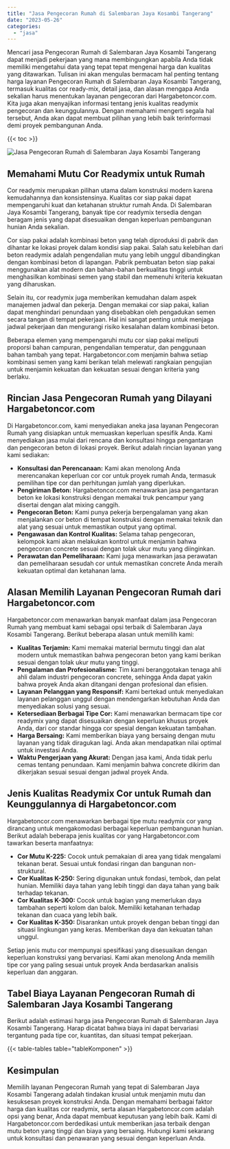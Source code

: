 ```yaml
---
title: "Jasa Pengecoran Rumah di Salembaran Jaya Kosambi Tangerang"
date: "2023-05-26"
categories: 
  - "jasa"
---
```



Mencari jasa Pengecoran Rumah di Salembaran Jaya Kosambi Tangerang dapat menjadi pekerjaan yang mana membingungkan apabila Anda tidak memiliki mengetahui data yang tepat tepat mengenai harga dan kualitas yang ditawarkan. Tulisan ini akan mengulas bermacam hal penting tentang harga layanan Pengecoran Rumah di Salembaran Jaya Kosambi Tangerang, termasuk kualitas cor ready-mix, detail jasa, dan alasan mengapa Anda sekalian harus menentukan layanan pengecoran dari Hargabetoncor.com. Kita juga akan menyajikan informasi tentang jenis kualitas readymix pengecoran dan keunggulannya. Dengan memahami mengerti segala hal tersebut, Anda akan dapat membuat pilihan yang lebih baik terinformasi demi proyek pembangunan Anda.

{{< toc >}}

![Jasa Pengecoran Rumah di Salembaran Jaya Kosambi Tangerang](https://hargareadymixid.github.io/hbc/readymix-hbc%20(12).png)

## Memahami Mutu Cor Readymix untuk Rumah

Cor readymix merupakan pilihan utama dalam konstruksi modern karena kemudahannya dan konsistensinya. Kualitas cor siap pakai dapat mempengaruhi kuat dan ketahanan struktur rumah Anda. Di Salembaran Jaya Kosambi Tangerang, banyak tipe cor readymix tersedia dengan beragam jenis yang dapat disesuaikan dengan keperluan pembangunan hunian Anda sekalian.

Cor siap pakai adalah kombinasi beton yang telah diproduksi di pabrik dan dihantar ke lokasi proyek dalam kondisi siap pakai. Salah satu kelebihan dari beton readymix adalah pengendalian mutu yang lebih unggul dibandingkan dengan kombinasi beton di lapangan. Pabrik pembuatan beton siap pakai menggunakan alat modern dan bahan-bahan berkualitas tinggi untuk menghasilkan kombinasi semen yang stabil dan memenuhi kriteria kekuatan yang diharuskan.

Selain itu, cor readymix juga memberikan kemudahan dalam aspek manajemen jadwal dan pekerja. Dengan memakai cor siap pakai, kalian dapat menghindari penundaan yang disebabkan oleh pengadukan semen secara tangan di tempat pekerjaan. Hal ini sangat penting untuk menjaga jadwal pekerjaan dan mengurangi risiko kesalahan dalam kombinasi beton.

Beberapa elemen yang mempengaruhi mutu cor siap pakai meliputi proporsi bahan campuran, pengendalian temperatur, dan penggunaan bahan tambah yang tepat. Hargabetoncor.com menjamin bahwa setiap kombinasi semen yang kami berikan telah melewati rangkaian pengujian untuk menjamin kekuatan dan kekuatan sesuai dengan kriteria yang berlaku.

## Rincian Jasa Pengecoran Rumah yang Dilayani Hargabetoncor.com

Di Hargabetoncor.com, kami menyediakan aneka jasa layanan Pengecoran Rumah yang disiapkan untuk memuaskan keperluan spesifik Anda. Kami menyediakan jasa mulai dari rencana dan konsultasi hingga pengantaran dan pengecoran beton di lokasi proyek. Berikut adalah rincian layanan yang kami sediakan:

- **Konsultasi dan Perencanaan:** Kami akan menolong Anda merencanakan keperluan cor cor untuk proyek rumah Anda, termasuk pemilihan tipe cor dan perhitungan jumlah yang diperlukan.
- **Pengiriman Beton:** Hargabetoncor.com menawarkan jasa pengantaran beton ke lokasi konstruksi dengan memakai truk pencampur yang disertai dengan alat mixing canggih.
- **Pengecoran Beton:** Kami punya pekerja berpengalaman yang akan menjalankan cor beton di tempat konstruksi dengan memakai teknik dan alat yang sesuai untuk memastikan output yang optimal.
- **Pengawasan dan Kontrol Kualitas:** Selama tahap pengecoran, kelompok kami akan melakukan kontrol untuk menjamin bahwa pengecoran concrete sesuai dengan tolak ukur mutu yang diinginkan.
- **Perawatan dan Pemeliharaan:** Kami juga menawarkan jasa perawatan dan pemeliharaan sesudah cor untuk memastikan concrete Anda meraih kekuatan optimal dan ketahanan lama.

## Alasan Memilih Layanan Pengecoran Rumah dari Hargabetoncor.com

Hargabetoncor.com menawarkan banyak manfaat dalam jasa Pengecoran Rumah yang membuat kami sebagai opsi terbaik di Salembaran Jaya Kosambi Tangerang. Berikut beberapa alasan untuk memilih kami:

- **Kualitas Terjamin:** Kami memakai material bermutu tinggi dan alat modern untuk memastikan bahwa pengecoran beton yang kami berikan sesuai dengan tolak ukur mutu yang tinggi.
- **Pengalaman dan Profesionalisme:** Tim kami beranggotakan tenaga ahli ahli dalam industri pengecoran concrete, sehingga Anda dapat yakin bahwa proyek Anda akan ditangani dengan profesional dan efisien.
- **Layanan Pelanggan yang Responsif:** Kami bertekad untuk menyediakan layanan pelanggan unggul dengan mendengarkan kebutuhan Anda dan menyediakan solusi yang sesuai.
- **Ketersediaan Berbagai Tipe Cor:** Kami menawarkan bermacam tipe cor readymix yang dapat disesuaikan dengan keperluan khusus proyek Anda, dari cor standar hingga cor spesial dengan kekuatan tambahan.
- **Harga Bersaing:** Kami memberikan biaya yang bersaing dengan mutu layanan yang tidak diragukan lagi. Anda akan mendapatkan nilai optimal untuk investasi Anda.
- **Waktu Pengerjaan yang Akurat:** Dengan jasa kami, Anda tidak perlu cemas tentang penundaan. Kami menjamin bahwa concrete dikirim dan dikerjakan sesuai sesuai dengan jadwal proyek Anda.

## Jenis Kualitas Readymix Cor untuk Rumah dan Keunggulannya di Hargabetoncor.com

Hargabetoncor.com menawarkan berbagai tipe mutu readymix cor yang dirancang untuk mengakomodasi berbagai keperluan pembangunan hunian. Berikut adalah beberapa jenis kualitas cor yang Hargabetoncor.com tawarkan beserta manfaatnya:

- **Cor Mutu K-225:** Cocok untuk pemakaian di area yang tidak mengalami tekanan berat. Sesuai untuk fondasi ringan dan bangunan non-struktural.
- **Cor Kualitas K-250:** Sering digunakan untuk fondasi, tembok, dan pelat hunian. Memiliki daya tahan yang lebih tinggi dan daya tahan yang baik terhadap tekanan.
- **Cor Kualitas K-300:** Cocok untuk bagian yang memerlukan daya tambahan seperti kolom dan balok. Memiliki ketahanan terhadap tekanan dan cuaca yang lebih baik.
- **Cor Kualitas K-350:** Disarankan untuk proyek dengan beban tinggi dan situasi lingkungan yang keras. Memberikan daya dan kekuatan tahan unggul.

Setiap jenis mutu cor mempunyai spesifikasi yang disesuaikan dengan keperluan konstruksi yang bervariasi. Kami akan menolong Anda memilih tipe cor yang paling sesuai untuk proyek Anda berdasarkan analisis keperluan dan anggaran.

## Tabel Biaya Layanan Pengecoran Rumah di Salembaran Jaya Kosambi Tangerang

Berikut adalah estimasi harga jasa Pengecoran Rumah di Salembaran Jaya Kosambi Tangerang. Harap dicatat bahwa biaya ini dapat bervariasi tergantung pada tipe cor, kuantitas, dan situasi tempat pekerjaan.

{{< table-tables table="tableKomponen" >}}

## Kesimpulan

Memilih layanan Pengecoran Rumah yang tepat di Salembaran Jaya Kosambi Tangerang adalah tindakan krusial untuk menjamin mutu dan kesuksesan proyek konstruksi Anda. Dengan memahami berbagai faktor harga dan kualitas cor readymix, serta alasan Hargabetoncor.com adalah opsi yang benar, Anda dapat membuat keputusan yang lebih baik. Kami di Hargabetoncor.com berdedikasi untuk memberikan jasa terbaik dengan mutu beton yang tinggi dan biaya yang bersaing. Hubungi kami sekarang untuk konsultasi dan penawaran yang sesuai dengan keperluan Anda.
